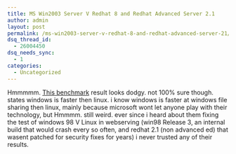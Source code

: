 ```yaml
---
title: MS Win2003 Server V Redhat 8 and Redhat Advanced Server 2.1
author: admin
layout: post
permalink: /ms-win2003-server-v-redhat-8-and-redhat-advanced-server-21/
dsq_thread_id:
  - 26004450
dsq_needs_sync:
  - 1
categories:
  - Uncategorized
---
```

Hmmmmm. <a href="http://www.lotas-smartman.net/blog/ms_netbench.pdf" target="_blank">This benchmark</a> result looks dodgy. not 100% sure though. states windows is faster then linux. i know windows is faster at windows file sharing then linux, mainly because microsoft wont let anyone play with their technology, but Hmmmm. still weird. ever since i heard about them fixing the test of windows 98 V Linux in webserving (win98 Release 3, an internal build that would crash every so often, and redhat 2.1 (non advanced ed) that wasent patched for security fixes for years) i never trusted any of their results.